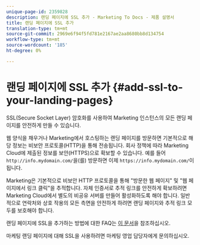 ```yaml
---
unique-page-id: 2359828
description: 랜딩 페이지에 SSL 추가 - Marketing To Docs - 제품 설명서
title: 랜딩 페이지에 SSL 추가
translation-type: tm+mt
source-git-commit: 2969e6f94f5fd781e2167ae2aa8680bb8d134754
workflow-type: tm+mt
source-wordcount: '185'
ht-degree: 0%

---
```



# 랜딩 페이지에 SSL 추가 {#add-ssl-to-your-landing-pages}

SSL(Secure Socket Layer) 암호화를 사용하여 Marketing 인스턴스의 모든 랜딩 페이지를 안전하게 만들 수 있습니다.

웹 양식을 채우거나 Marketing에서 호스팅하는 랜딩 페이지를 방문하면 기본적으로 해당 정보는 비보안 프로토콜(HTTP)을 통해 전송됩니다. 회사 정책에 따라 Marketing Cloud에 제출된 정보를 보안(HTTPS)으로 확보할 수 있습니다. 예를 들어 `http://info.mydomain.com/`을(를) 방문하면 이제 `https://info.mydomain.com/`이 됩니다.

Marketing은 기본적으로 비보안 HTTP 프로토콜을 통해 &quot;방문한 웹 페이지&quot; 및 &quot;웹 페이지에서 링크 클릭&quot;을 추적합니다. 자체 인증서로 추적 링크를 안전하게 확보하려면 Marketing Cloud에서 별도의 비공유 서버를 만들어 활성화하도록 해야 합니다. 일반적으로 연락처와 상호 작용의 모든 측면을 안전하게 하려면 랜딩 페이지와 추적 링크 모두를 보호해야 합니다.

랜딩 페이지에 SSL을 추가하는 방법에 대한 FAQ는 [이 문서](https://nation.marketo.com/docs/DOC-5612)을 참조하십시오.

마케팅 랜딩 페이지에 대해 SSL을 사용하려면 마케팅 영업 담당자에게 문의하십시오.
